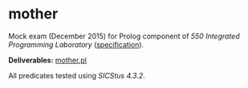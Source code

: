 # mother

Mock exam (December 2015) for Prolog component of _550 Integrated Programming Laboratory_ ([specification](spec.pdf)).

__Deliverables:__ [mother.pl](mother.pl)

All predicates tested using _SICStus 4.3.2_.
